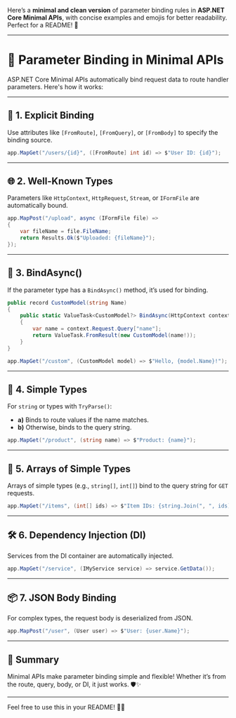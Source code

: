 Here’s a **minimal and clean version** of parameter binding rules in **ASP.NET Core Minimal APIs**, with concise examples and emojis for better readability. Perfect for a README! 🚀

---

# 📖 Parameter Binding in Minimal APIs

ASP.NET Core Minimal APIs automatically bind request data to route handler parameters. Here's how it works:

---

## 🎯 **1. Explicit Binding**
Use attributes like `[FromRoute]`, `[FromQuery]`, or `[FromBody]` to specify the binding source.

```csharp
app.MapGet("/users/{id}", ([FromRoute] int id) => $"User ID: {id}");
```

---

## 🌐 **2. Well-Known Types**
Parameters like `HttpContext`, `HttpRequest`, `Stream`, or `IFormFile` are automatically bound.

```csharp
app.MapPost("/upload", async (IFormFile file) => 
{
    var fileName = file.FileName;
    return Results.Ok($"Uploaded: {fileName}");
});
```

---

## 🔄 **3. BindAsync()**
If the parameter type has a `BindAsync()` method, it’s used for binding.

```csharp
public record CustomModel(string Name)
{
    public static ValueTask<CustomModel?> BindAsync(HttpContext context) 
    {
        var name = context.Request.Query["name"];
        return ValueTask.FromResult(new CustomModel(name!));
    }
}

app.MapGet("/custom", (CustomModel model) => $"Hello, {model.Name}!");
```

---

## 🔢 **4. Simple Types**
For `string` or types with `TryParse()`:
- **a)** Binds to route values if the name matches.
- **b)** Otherwise, binds to the query string.

```csharp
app.MapGet("/product", (string name) => $"Product: {name}");
```

---

## 🧮 **5. Arrays of Simple Types**
Arrays of simple types (e.g., `string[]`, `int[]`) bind to the query string for `GET` requests.

```csharp
app.MapGet("/items", (int[] ids) => $"Item IDs: {string.Join(", ", ids)}");
```

---

## 🛠️ **6. Dependency Injection (DI)**
Services from the DI container are automatically injected.

```csharp
app.MapGet("/service", (IMyService service) => service.GetData());
```

---

## 📦 **7. JSON Body Binding**
For complex types, the request body is deserialized from JSON.

```csharp
app.MapPost("/user", (User user) => $"User: {user.Name}");
```

---

## 🎉 **Summary**
Minimal APIs make parameter binding simple and flexible! Whether it’s from the route, query, body, or DI, it just works. 🛡️✨

---

Feel free to use this in your README! 📄✨